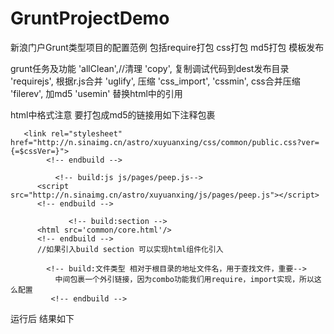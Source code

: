 # GruntProjectDemo
新浪门户Grunt类型项目的配置范例 包括require打包 css打包 md5打包 模板发布

grunt任务及功能
'allClean',//清理
'copy', 复制调试代码到dest发布目录
'requirejs', 根据r.js合并
'uglify', 压缩
'css_import', 'cssmin', css合并压缩
'filerev', 加md5
'usemin' 替换html中的引用

html中格式注意
要打包成md5的链接用如下注释包裹

  <!-- build:css css/common/public.css-->
       <link rel="stylesheet" href="http://n.sinaimg.cn/astro/xuyuanxing/css/common/public.css?ver={=$cssVer=}">
            <!-- endbuild -->
            
              <!-- build:js js/pages/peep.js-->
          <script src="http://n.sinaimg.cn/astro/xuyuanxing/js/pages/peep.js"></script>
          <!-- endbuild -->
		  
		         <!-- build:section -->
          <html src='common/core.html'/>
          <!-- endbuild -->
		  //如果引入build section 可以实现html组件化引入
            
            <!-- build:文件类型 相对于根目录的地址文件名，用于查找文件，重要-->
              中间包裹一个外引链接，因为combo功能我们用require，import实现，所以这么配置
             <!-- endbuild -->
             
运行后 结果如下
 <link rel="stylesheet" type="text/css" href="http://n.sinaimg.cn/astro/xuyuanxing/css/pages/peep.0660a012.css?ver={=$cssVer=}">
 <script type="text/javascript" src="http://n.sinaimg.cn/astro/xuyuanxing/js/pages/peep.54531dc0.js"></script>
